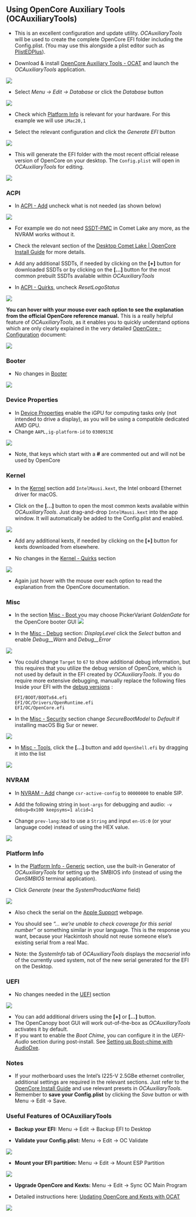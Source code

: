 ## Using OpenCore Auxiliary Tools (OCAuxiliaryTools)

- This is an excellent configuration and update utility. *OCAuxiliaryTools* will be used to create the complete OpenCore EFI folder including the Config.plist. (You may use this alongside a plist editor such as [PlistEDPlus](https://github.com/ic005k/PlistEDPlus)).

- Download & install [OpenCore Auxiliary Tools - OCAT](https://github.com/ic005k/QtOpenCoreConfig) and launch the *OCAuxiliaryTools* application.

![](images/3575E5DF-F24E-424B-91D1-A6DE63814FD0.png)

- Select *Menu -> Edit -> Database* or click the *Database* button

![](images/10251A87-1564-43E1-BD84-872D8F77E209.png)

- Check which [Platform Info](https://dortania.github.io/OpenCore-Install-Guide/config.plist/comet-lake.html#platforminfo) is relevant for your hardware. For this example we will use `iMac20,1` 

- Select the relevant configuration and click the *Generate EFI* button

![](images/99F402D7-F6EF-4254-9EF8-D05D4A954D0D.png)

- This will generate the EFI folder with the most recent official release version of OpenCore on your desktop. The `Config.plist` will open in *OCAuxiliaryTools* for editing.

![](images/CB9D65DD-CF5D-45CF-B17E-15E332B81A4D.png)

### ACPI

- In [ACPI - Add](https://dortania.github.io/OpenCore-Install-Guide/config.plist/comet-lake.html#acpi) uncheck what is not needed (as shown below)

![](images/5C853968-AF4D-4A41-82C8-8C026C661520.png)

- For example we do not need  [SSDT-PMC](https://dortania.github.io/Getting-Started-With-ACPI/Universal/nvram)  in Comet Lake any more, as the NVRAM works without it.

- Check the relevant section of the [Desktop Comet Lake | OpenCore Install Guide](https://dortania.github.io/OpenCore-Install-Guide/config.plist/comet-lake.html#acpi) for more details.

- Add any additional SSDTs, if needed by clicking on the **[+]** button for downloaded SSDTs or by clicking on the **[…]** button for the most common prebuilt SSDTs available within *OCAuxiliaryTools*

- In [ACPI - Quirks](https://dortania.github.io/OpenCore-Install-Guide/config.plist/comet-lake.html#acpi), uncheck *ResetLogoStatus*

![](images/E21E45C9-18A3-45C5-88B3-A47532DC416A.png)

  **You can hover with your mouse over each option to see the explanation from the official OpenCore reference manual.** This is a really helpful feature of *OCAuxiliaryTools*, as it enables you to quickly understand options which are only clearly explained in the very detailed [OpenCore - Configuration](https://dortania.github.io/docs/latest/Configuration.html) document:

![](images/84D4C438-E879-4223-8188-5B07AD228994.png)

### Booter

- No changes in [Booter](https://dortania.github.io/OpenCore-Install-Guide/config.plist/comet-lake.html#booter)

![](images/7564699D-B406-47DD-9DC0-84C8B0B64624.png)

### Device Properties

- In [Device Properties](https://dortania.github.io/OpenCore-Install-Guide/config.plist/comet-lake.html#deviceproperties) enable the iGPU for computing tasks only (not intended to drive a display), as you will be using a compatible dedicated AMD GPU.
- Change  `AAPL,ig-platform-id` to `0300913E`

![](images/165B9B4D-BCC3-46A4-8B18-111E42665292.png)

- Note, that keys which start with a **#** are commented out and will not be used by OpenCore

### Kernel

- In the [Kernel](https://dortania.github.io/OpenCore-Install-Guide/config.plist/comet-lake.html#kernel) section add `IntelMausi.kext`, the Intel onboard Ethernet driver for macOS.

- Click on the **[...]** button to open the most common kexts available within *OCAuxiliaryTools*. Just drag-and-drop `IntelMausi.kext` into the app window. It will automatically be added to the Config.plist and enabled.

![](images/55355DB7-6F2D-4F24-8BFC-5800E0C427DB.png)

- Add any additional kexts, if needed by clicking on the **[+]** button for kexts downloaded from elsewhere.

- No changes in the [Kernel - Quirks](https://dortania.github.io/OpenCore-Install-Guide/config.plist/comet-lake.html#quirks-3) section

![](images/4ADDC26E-4459-46C4-8450-420CFC969CA8.png)

- Again just hover with the mouse over each option to read the explanation from the OpenCore documentation.

### Misc

- In the section [Misc - Boot ](https://dortania.github.io/OpenCore-Install-Guide/config.plist/comet-lake.html#misc) you may choose PickerVariant *GoldenGate* for the OpenCore booter GUI
  ![](images/D8683333-AE5B-4B40-8080-8C250635E4C2.png)

- In the [Misc - Debug](https://dortania.github.io/OpenCore-Install-Guide/config.plist/comet-lake.html#debug) section: *DisplayLevel* click the *Select* button and enable *Debug__Warn* and *Debug__Error*

![](images/AFCE311B-E30A-42D9-B444-60FA8FF10AF4.png)

- You could change `Target` to `67`  to show additional debug information, but this requires that you utilize the debug version of OpenCore, which is not used by default in the EFI created by *OCAuxiliaryTools*. If you do require more extensive debugging, manually replace the following files Inside your EFI with the  [debug versions](https://github.com/acidanthera/OpenCorePkg/releases) :
  
  ```
  EFI/BOOT/BOOTx64.efi
  EFI/OC/Drivers/OpenRuntime.efi
  EFI/OC/OpenCore.efi
  ```

- In the [Misc - Security](https://dortania.github.io/OpenCore-Install-Guide/config.plist/comet-lake.html#security) section change *SecureBootModel* to *Default* if installing macOS Big Sur or newer.

![](images/659E0BE9-E9E4-4891-8926-9B1C2C35FC4E.png)

- In [Misc - Tools](https://dortania.github.io/OpenCore-Install-Guide/config.plist/comet-lake.html#tools), click the **[…]** button and add `OpenShell.efi` by dragging it into the list

![](images/F6F138BE-1213-4E15-A134-301C2976EB54.png)

### NVRAM

- In [NVRAM - Add](https://dortania.github.io/OpenCore-Install-Guide/config.plist/comet-lake.html#add-4) change `csr-active-config` to `00000000` to enable SIP.

- Add the following string in `boot-args` for debugging and audio: `-v debug=0x100 keepsyms=1 alcid=1`

- Change `prev-lang:kbd`  to use a `String` and input `en-US:0` (or your language code) instead of using the HEX value.

![](images/C536D267-8562-4E9E-B64D-A2F3E657F996.png)

### Platform Info

- In the [Platform Info - Generic](https://dortania.github.io/OpenCore-Install-Guide/config.plist/comet-lake.html#platforminfo) section, use the built-in Generator of *OCAuxiliaryTools* for setting up the SMBIOS info (instead of using the *GenSMBIOS* terminal application).

- Click *Generate* (near the *SystemProductName* field)

![](images/70ECF443-7726-4777-8CC1-5AA067AE5D70.png)

- Also check the serial on the  [Apple Support](https://checkcoverage.apple.com/us/en/) webpage.

- You should see *“… we’re unable to check coverage for this serial number”* or something similar in your language. This is the response you want, because your Hackintosh should not reuse someone else’s existing serial from a real Mac.

- Note: the *SystemInfo* tab of *OCAuxiliaryTools* displays the *macserial* info of the currently used system, not of the new serial generated for the EFI on the Desktop.

### UEFI

- No changes needed in the [UEFI](https://dortania.github.io/OpenCore-Install-Guide/config.plist/comet-lake.html#uefi) section

![](images/2117C7AB-88C0-4001-9050-082F0D7A5A52.png)

- You can add additional drivers using the **[+]** or **[…]** button.
- The OpenCanopy boot GUI will work out-of-the-box as *OCAuxiliaryTools* activates it by default.
- If you want to enable the *Boot Chime*, you can configure it in the *UEFI-Audio* section during post-install. See [Setting up Boot-chime with AudioDxe](https://dortania.github.io/OpenCore-Post-Install/cosmetic/gui.html#setting-up-boot-chime-with-audiodxe).

### Notes

- If your motherboard uses the Intel’s I225-V 2.5GBe ethernet controller, additional settings are required in the relevant sections. Just refer to the [OpenCore Install Guide](https://dortania.github.io/OpenCore-Install-Guide/) and use relevant presets in *OCAuxiliaryTools*.
- Remember to **save your Config.plist** by clicking the *Save* button or with Menu -> Edit -> Save.

### Useful Features of OCAuxiliaryTools

- **Backup your EFI:** Menu -> Edit -> Backup EFI to Desktop 

- **Validate your Config.plist:** Menu -> Edit -> OC Validate

![](images/1BA1186E-7A43-4B26-B402-7DA28F56AD53.png)

- **Mount your EFI partition:** Menu -> Edit -> Mount ESP Partition

![](images/DDED8DD1-A35E-44DD-8287-E69934B13689.png)

- **Upgrade OpenCore and Kexts:** Menu -> Edit -> Sync OC Main Program

- Detailed instructions here: [Updating OpenCore and Kexts with OCAT](https://github.com/5T33Z0/OC-Little-Translated/blob/main/D_Updating_OpenCore/README.md)

![](images/8C94FB6B-0DA4-45CF-9E67-6E9FE109A05F.png)
